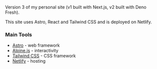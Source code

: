 Version 3 of my personal site (v1 built with Next.js, v2 built with Deno Fresh).

This site uses Astro, React and Tailwind CSS and is deployed on Netlify.

### Main Tools

- [Astro](https://astro.build/) - web framework
- [Alpine.js](https://alpinejs.dev/) - interactivity
- [Tailwind CSS](https://tailwindcss.com) - CSS framework
- [Netlify](https://www.netlify.com/) - hosting
